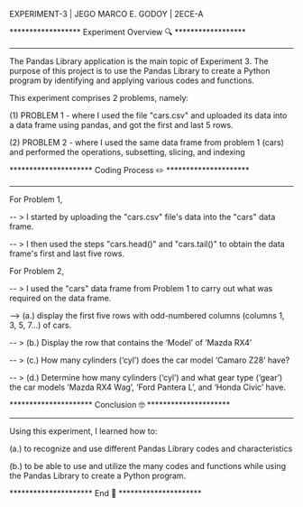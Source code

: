 EXPERIMENT-3 | JEGO MARCO E. GODOY | 2ECE-A

****************** Experiment Overview 🔍 ******************
________________________________________________________________
The Pandas Library application is the main topic of Experiment 3. The purpose of this project is to use the Pandas Library to create a Python program by identifying and applying various codes and functions.

This experiment comprises 2 problems, namely:

(1) PROBLEM 1 - where I used the file "cars.csv" and uploaded its data into a data frame using pandas, and got the first and last 5 rows.

(2) PROBLEM 2 - where I used the same data frame from problem 1 (cars) and performed the operations, subsetting, slicing, and indexing


********************* Coding Process ✏️ *********************
__________________________________________________________________
For Problem 1,

-- > I started by uploading the "cars.csv" file's data into the "cars" data frame.

-- >  I then used the steps "cars.head()" and "cars.tail()" to obtain the data frame's first and last five rows.



For Problem 2,

-- > I used the "cars" data frame from Problem 1 to carry out what was required on the data frame.


--> (a.) display the first five rows with odd-numbered columns (columns 1, 3, 5, 7...) of cars.


-- > (b.) Display the row that contains the ‘Model’ of ‘Mazda RX4’


-- > (c.) How many cylinders (‘cyl’) does the car model ‘Camaro Z28’ have?


-- > (d.) Determine how many cylinders (‘cyl’) and what gear type (‘gear’) the car models ‘Mazda RX4 Wag’, ‘Ford Pantera L’, and ‘Honda Civic’ have.


********************* Conclusion 🤓 *********************
______________________________________________________________
Using this experiment, I learned how to:

(a.) to recognize and use different Pandas Library codes and characteristics


(b.) to be able to use and utilize the many codes and functions while using the Pandas Library to create a Python program.

********************* End 🏁 *********************
